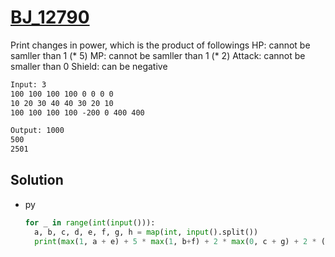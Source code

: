 # [BJ_12790](https://acmicpc.net/problem/12790)

Print changes in power, which is the product of followings
  HP: cannot be samller than 1 (* 5)
  MP: cannot be samller than 1 (* 2)
  Attack: cannot be smaller than 0
  Shield: can be negative

```txt
Input: 3
100 100 100 100 0 0 0 0
10 20 30 40 40 30 20 10
100 100 100 100 -200 0 400 400

Output: 1000
500
2501
```

## Solution

* py

  ```py
  for _ in range(int(input())):
    a, b, c, d, e, f, g, h = map(int, input().split())
    print(max(1, a + e) + 5 * max(1, b+f) + 2 * max(0, c + g) + 2 * (d + h))
  ```
